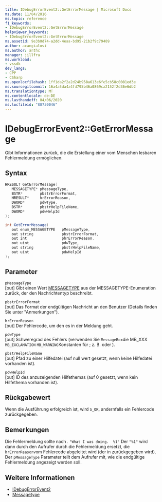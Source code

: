 ```yaml
---
title: IDebugErrorEvent2::GetErrorMessage | Microsoft Docs
ms.date: 11/04/2016
ms.topic: reference
f1_keywords:
- IDebugErrorEvent2::GetErrorMessage
helpviewer_keywords:
- IDebugErrorEvent2::GetErrorMessage
ms.assetid: 9e3b0d74-a2dd-4eaa-bd95-21b2f9c79409
author: acangialosi
ms.author: anthc
manager: jillfra
ms.workload:
- vssdk
dev_langs:
- CPP
- CSharp
ms.openlocfilehash: 1ff1da2f2a2d24b958a613e6fe5cb58c0081ed3e
ms.sourcegitcommit: 16a4a5da4a4fd795b46a0869ca2152f2d36e6db2
ms.translationtype: MT
ms.contentlocale: de-DE
ms.lasthandoff: 04/06/2020
ms.locfileid: "80730046"
---
```

# <a name="idebugerrorevent2geterrormessage"></a>IDebugErrorEvent2::GetErrorMessage
Gibt Informationen zurück, die die Erstellung einer vom Menschen lesbaren Fehlermeldung ermöglichen.

## <a name="syntax"></a>Syntax

```cpp
HRESULT GetErrorMessage(
   MESSAGETYPE* pMessageType,
   BSTR*        pbstrErrorFormat,
   HRESULT*     hrErrorReason,
   DWORD*       pdwType,
   BSTR*        pbstrHelpFileName,
   DWORD*       pdwHelpId
);
```

```csharp
int GetErrorMessage(
   out enum_MESSAGETYPE   pMessageType,
   out string             pbstrErrorFormat,
   out int                phrErrorReason,
   out uint               pdwType,
   out string             pbstrHelpFileName,
   out uint               pdwHelpId
);
```

## <a name="parameters"></a>Parameter
`pMessageType`\
[out] Gibt einen Wert [MESSAGETYPE](../../../extensibility/debugger/reference/messagetype.md) aus der MESSAGETYPE-Enumeration zurück, der den Nachrichtentyp beschreibt.

`pbstrErrorFormat`\
[out] Das Format der endgültigen Nachricht an den Benutzer (Details finden Sie unter "Anmerkungen").

`hrErrorReason`\
[out] Der Fehlercode, um den es in der Meldung geht.

`pdwType`\
[out] Schweregrad des Fehlers (verwenden Sie `MessageBox`die MB_XXX `MB_EXCLAMATION` `MB_WARNING`Konstanten für ; z. B. oder ).

`pbstrHelpFileName`\
[out] Pfad zu einer Hilfedatei (auf null wert gesetzt, wenn keine Hilfedatei vorhanden ist).

`pdwHelpId`\
[out] ID des anzuzeigenden Hilfethemas (auf 0 gesetzt, wenn kein Hilfethema vorhanden ist).

## <a name="return-value"></a>Rückgabewert
 Wenn die Ausführung erfolgreich ist, wird `S_OK`, andernfalls ein Fehlercode zurückgegeben.

## <a name="remarks"></a>Bemerkungen
 Die Fehlermeldung sollte nach . `"What I was doing.  %1"` Der `"%1"` wird dann durch den Aufrufer durch die Fehlermeldung ersetzt, die `hrErrorReason`vom Fehlercode abgeleitet wird (der in zurückgegeben wird). Der `pMessageType` Parameter teilt dem Aufrufer mit, wie die endgültige Fehlermeldung angezeigt werden soll.

## <a name="see-also"></a>Weitere Informationen
- [IDebugErrorEvent2](../../../extensibility/debugger/reference/idebugerrorevent2.md)
- [Messagetype](../../../extensibility/debugger/reference/messagetype.md)
